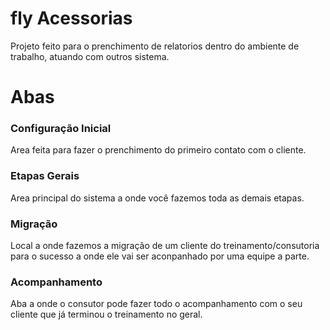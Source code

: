 # fly Acessorias
Projeto feito para o prenchimento de relatorios dentro do ambiente de trabalho, atuando com outros sistema.

# Abas

### Configuração Inicial

Area feita para fazer o prenchimento do primeiro contato com o cliente.


### Etapas Gerais

Area principal do sistema a onde você fazemos toda as demais etapas.

### Migração

Local a onde fazemos a migração de um cliente do treinamento/consutoria para o sucesso a onde ele vai ser aconpanhado por uma equipe a parte.

### Acompanhamento

Aba a onde o consutor pode fazer todo o acompanhamento com o seu cliente que já terminou o treinamento no geral.

